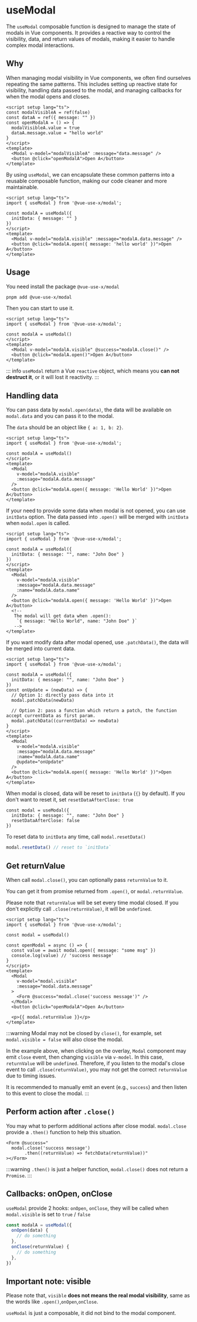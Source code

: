 # useModal
The `useModal` composable function is designed to manage the state of modals in Vue components. It provides a reactive way to control the visibility, data, and return values of modals, making it easier to handle complex modal interactions.

## Why
When managing modal visibility in Vue components, we often find ourselves repeating the same patterns. This includes setting up reactive state for visibility, handling data passed to the modal, and managing callbacks for when the modal opens and closes.

```vue
<script setup lang="ts">
const modalVisibleA = ref(false)
const dataA = ref({ message: "" })
const openModalA = () => {
  modalVisibleA.value = true
  dataA.message.value = "hello world"
}
</script>
<template>
  <Modal v-model="modalVisibleA" :message="data.message" />
  <button @click="openModalA">Open A</button>
</template>

```

By using `useModal`, we can encapsulate these common patterns into a reusable composable function, making our code cleaner and more maintainable.

```vue
<script setup lang="ts">
import { useModal } from '@vue-use-x/modal';

const modalA = useModal({ 
  initData: { message: "" }
})
</script>
<template>
  <Modal v-model="modalA.visible" :message="modalA.data.message" />
  <button @click="modalA.open({ message: 'hello world' })">Open A</button>
</template>

```

## Usage
You need install the package `@vue-use-x/modal`

```sh
pnpm add @vue-use-x/modal
```

Then you can start to use it.

```vue
<script setup lang="ts">
import { useModal } from '@vue-use-x/modal';

const modalA = useModal()
</script>
<template>
  <Modal v-model="modalA.visible" @success="modalA.close()" />
  <button @click="modalA.open()">Open A</button>
</template>
```

::: info
`useModal` return a Vue `reactive` object, which means you **can not destruct it**, or it will lost it reactivity.
:::

## Handling data
You can pass data by `modal.open(data)`, the data will be available on `modal.data` and you can pass it to the modal. 

The `data` should be an object like `{ a: 1, b: 2}`.

```vue{11}
<script setup lang="ts">
import { useModal } from '@vue-use-x/modal';

const modalA = useModal()
</script>
<template>
  <Modal 
    v-model="modalA.visible" 
    :message="modalA.data.message" 
  />
  <button @click="modalA.open({ message: 'Hello World' })">Open A</button>
</template>
```

If your need to provide some data when modal is not opened, you can use `initData` option. The data passed into `.open()` will be merged with `initData` when `modal.open` is called.

```vue{5,11-12,15-18}
<script setup lang="ts">
import { useModal } from '@vue-use-x/modal';

const modalA = useModal({
  initData: { message: "", name: "John Doe" }
})
</script>
<template>
  <Modal 
    v-model="modalA.visible" 
    :message="modalA.data.message" 
    :name="modalA.data.name" 
  />
  <button @click="modalA.open({ message: 'Hello World' })">Open A</button>
  <!-- 
   The modal will get data when .open():
    `{ message: "Hello World", name: "John Doe" }` 
   -->
</template>
```

If you want modify data after modal opened, use `.patchData()`, the data will be merged into current data.

```vue{7-13,20}
<script setup lang="ts">
import { useModal } from '@vue-use-x/modal';

const modalA = useModal({
  initData: { message: "", name: "John Doe" }
})
const onUpdate = (newData) => {
  // Option 1: directly pass data into it
  modal.patchData(newData)

  // Option 2: pass a function which return a patch, the function accept currentData as first param.
  modal.patchData((currentData) => newData)
}
</script>
<template>
  <Modal 
    v-model="modalA.visible" 
    :message="modalA.data.message" 
    :name="modalA.data.name" 
    @update="onUpdate"
  />
  <button @click="modalA.open({ message: 'Hello World' })">Open A</button>
</template>
```

When modal is closed, data will be reset to `initData` (`{}` by default). If you don't want to reset it, set `resetDataAfterClose: true`

```ts{3}
const modal = useModal({
  initData: { message: "", name: "John Doe" }
  resetDataAfterClose: false
})
```

To reset data to `initData` any time, call `modal.resetData()`

```ts
modal.resetData() // reset to `initData`
```

## Get returnValue
When call `modal.close()`, you can optionally pass `returnValue` to it. 

You can get it from promise returned from `.open()`, or `modal.returnValue`.

Please note that `returnValue` will be set every time modal closed. If you don't explicitly call `.close(returnValue)`, it will be `undefined`.

```vue{7-8,16,20}
<script setup lang="ts">
import { useModal } from '@vue-use-x/modal';

const modal = useModal()

const openModal = async () => {
  const value = await modal.open({ message: "some msg" })
  console.log(value) // 'success message'
}
</script>
<template>
  <Modal 
    v-model="modal.visible" 
    :message="modal.data.message" 
  >
    <Form @success="modal.close('success message')" />
  </Modal>
  <button @click="openModalA">Open A</button>

  <p>{{ modal.returnValue }}</p> 
</template>
```

:::warning
Modal may not be closed by `close()`, for example, set `modal.visible = false` will also close the modal.

In the example above, when clicking on the overlay, `Modal` component may emit `close` event, then changing `visible` via `v-model`. In this case, `returnValue` will be `undefined`. Therefore, if you listen to the modal's close event to call `.close(returnValue)`, you may not get the correct `returnValue` due to timing issues. 

It is recommended to manually emit an event (e.g., `success`) and then listen to this event to close the modal.
:::

## Perform action after `.close()`
You may what to perform additional actions after close modal. `modal.close` provide a `.then()` function to help this situation.

```vue{2-3}
<Form @success="
  modal.close('success message')
       .then((returnValue) => fetchData(returnValue))"
></Form>
```

:::warning
`.then()` is just a helper function, `modal.close()` does not return a `Promise`.
:::

## Callbacks: onOpen, onClose
`useModal` provide 2 hooks: `onOpen`, `onClose`, they will be called when `modal.visible` is set to `true` / `false`

```ts
const modalA = useModal({ 
  onOpen(data) {
    // do something
  },
  onClose(returnValue) {
    // do something
  },
})
```

## Important note: visible
Please note that, `visible` **does not means the real modal visibility**, same as the words like `.open()`,`onOpen`,`onClose`. 

`useModal` is just a composable, it did not bind to the modal component.
